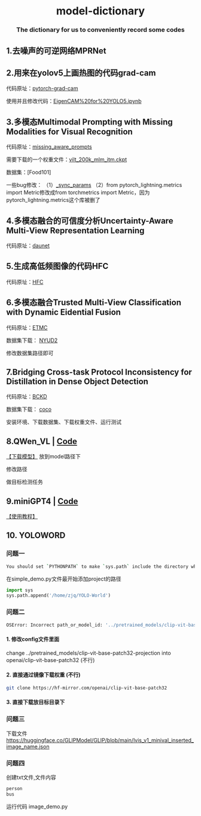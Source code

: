 
<div align="center">
<h1> model-dictionary </h1>
<h3> The dictionary for us to conveniently record some codes </h3>

</div>

## 1.去噪声的可逆网络MPRNet

## 2.用来在yolov5上画热图的代码grad-cam

代码原址：[pytorch-grad-cam](https://github.com/jacobgil/pytorch-grad-cam)

使用并且修改代码：[EigenCAM%20for%20YOLO5.ipynb](https://github.com/jacobgil/pytorch-grad-cam/blob/master/tutorials/EigenCAM%20for%20YOLO5.ipynb)


## 3.多模态Multimodal Prompting with Missing Modalities for Visual Recognition

代码原址：[missing_aware_prompts](https://github.com/YiLunLee/missing_aware_prompts)

需要下载的一个权重文件：[vilt_200k_mlm_itm.ckpt](https://github.com/dandelin/ViLT/releases/download/200k/vilt_200k_mlm_itm.ckpt)

数据集：[Food101]

一些bug修改：
（1）[_sync_params](https://blog.csdn.net/qq_33854260/article/details/129037203)
（2）from pytorch_lightning.metrics import Metric修改成from torchmetrics import Metric，因为pytorch_lightning.metrics这个库被删了

## 4.多模态融合的可信度分析Uncertainty-Aware Multi-View Representation Learning

代码原址：[daunet](http://cic.tju.edu.cn/faculty/zhangchangqing/research.html)

## 5.生成高低频图像的代码HFC

代码原址：[HFC](https://github.com/HaohanWang/HFC)

## 6.多模态融合Trusted Multi-View Classification with Dynamic Eidential Fusion

代码原址：[ETMC](https://github.com/hanmenghan/TMC)

数据集下载： [NYUD2](https://drive.google.com/file/d/1M-EvhVfQ0HXEpTrDcqVrNK6C8CHPP0Yo/view?usp=sharing)

修改数据集路径即可

## 7.Bridging Cross-task Protocol Inconsistency for Distillation in Dense Object Detection

代码原址：[BCKD](https://github.com/TinyTigerPan/BCKD)

数据集下载： [coco](https://blog.csdn.net/qq_44554428/article/details/122597358)

安装环境、下载数据集、下载权重文件、运行测试

## 8.QWen_VL | [Code](https://github.com/icey-zhang/model-dictionary/tree/main/Qwen)

[【下载模型】](https://huggingface.co/Qwen/Qwen-VL/tree/main) 放到model路径下

修改路径

做目标检测任务

## 9.miniGPT4 | [Code](https://github.com/icey-zhang/miniGPT4_guide)

[【使用教程】](https://github.com/icey-zhang/miniGPT4_guide)

## 10. YOLOWORD
### 问题一
```bash
You should set `PYTHONPATH` to make `sys.path` include the directory which contains your custom module
```
在simple_demo.py文件最开始添加project的路径
```python
import sys
sys.path.append('/home/zjq/YOLO-World')
```
### 问题二
```bash
OSError: Incorrect path_or_model_id: '../pretrained_models/clip-vit-base-patch32-projection'. Please provide either the path to a local folder or the repo_id of a model on the Hub.
```
#### 1. 修改config文件里面
change ../pretrained_models/clip-vit-base-patch32-projection into openai/clip-vit-base-patch32 (不行)

#### 2. 直接通过镜像下载权重 (不行)
```bash
git clone https://hf-mirror.com/openai/clip-vit-base-patch32 
```
#### 3. 直接下载放目标目录下

### 问题三
下载文件
https://huggingface.co/GLIPModel/GLIP/blob/main/lvis_v1_minival_inserted_image_name.json

### 问题四
创建txt文件,文件内容
```bash
person
bus
```

运行代码 image_demo.py

